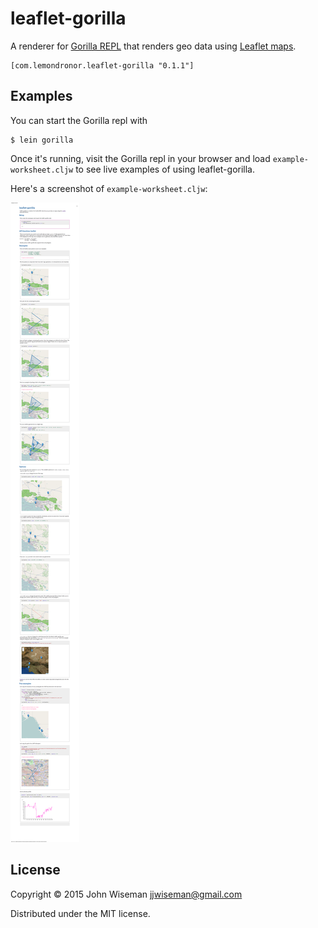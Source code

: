 # leaflet-gorilla

A renderer for [Gorilla REPL](http://gorilla-repl.org/) that renders
geo data using [Leaflet maps](http://leafletjs.com/).

```
[com.lemondronor.leaflet-gorilla "0.1.1"]
```


## Examples

You can start the Gorilla repl with

```
$ lein gorilla
```

Once it's running, visit the Gorilla repl in your browser and load
`example-worksheet.cljw` to see live examples of using
leaflet-gorilla.

Here's a screenshot of `example-worksheet.cljw`:

![leaflet-gorilla screenshot](/media/screenshots/leaflet-gorilla-screenshot-1.png?raw=true "leaflet-gorilla screenshot")


## License

Copyright © 2015 John Wiseman <jjwiseman@gmail.com>

Distributed under the MIT license.
